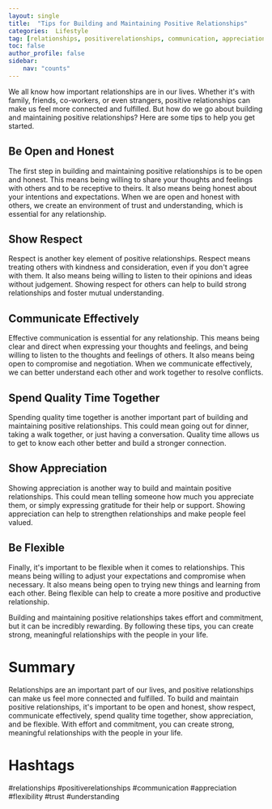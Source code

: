 ```yaml
---
layout: single
title:  "Tips for Building and Maintaining Positive Relationships"
categories:  Lifestyle
tag: [relationships, positiverelationships, communication, appreciation, flexibility, trust, understanding, ]
toc: false
author_profile: false
sidebar:
    nav: "counts"
---
```

    
We all know how important relationships are in our lives. Whether it's with family, friends, co-workers, or even strangers, positive relationships can make us feel more connected and fulfilled. But how do we go about building and maintaining positive relationships? Here are some tips to help you get started.

## Be Open and Honest

The first step in building and maintaining positive relationships is to be open and honest. This means being willing to share your thoughts and feelings with others and to be receptive to theirs. It also means being honest about your intentions and expectations. When we are open and honest with others, we create an environment of trust and understanding, which is essential for any relationship.

## Show Respect

Respect is another key element of positive relationships. Respect means treating others with kindness and consideration, even if you don't agree with them. It also means being willing to listen to their opinions and ideas without judgement. Showing respect for others can help to build strong relationships and foster mutual understanding.

## Communicate Effectively

Effective communication is essential for any relationship. This means being clear and direct when expressing your thoughts and feelings, and being willing to listen to the thoughts and feelings of others. It also means being open to compromise and negotiation. When we communicate effectively, we can better understand each other and work together to resolve conflicts.

## Spend Quality Time Together

Spending quality time together is another important part of building and maintaining positive relationships. This could mean going out for dinner, taking a walk together, or just having a conversation. Quality time allows us to get to know each other better and build a stronger connection.

## Show Appreciation

Showing appreciation is another way to build and maintain positive relationships. This could mean telling someone how much you appreciate them, or simply expressing gratitude for their help or support. Showing appreciation can help to strengthen relationships and make people feel valued.

## Be Flexible

Finally, it's important to be flexible when it comes to relationships. This means being willing to adjust your expectations and compromise when necessary. It also means being open to trying new things and learning from each other. Being flexible can help to create a more positive and productive relationship.

Building and maintaining positive relationships takes effort and commitment, but it can be incredibly rewarding. By following these tips, you can create strong, meaningful relationships with the people in your life.

# Summary

Relationships are an important part of our lives, and positive relationships can make us feel more connected and fulfilled. To build and maintain positive relationships, it's important to be open and honest, show respect, communicate effectively, spend quality time together, show appreciation, and be flexible. With effort and commitment, you can create strong, meaningful relationships with the people in your life. 

# Hashtags

#relationships #positiverelationships #communication #appreciation #flexibility #trust #understanding